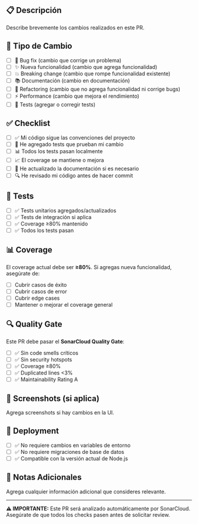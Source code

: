 ## 📋 Descripción

Describe brevemente los cambios realizados en este PR.

## 🔧 Tipo de Cambio

- [ ] 🐛 Bug fix (cambio que corrige un problema)
- [ ] ✨ Nueva funcionalidad (cambio que agrega funcionalidad)
- [ ] 💥 Breaking change (cambio que rompe funcionalidad existente)
- [ ] 📚 Documentación (cambio en documentación)
- [ ] 🎨 Refactoring (cambio que no agrega funcionalidad ni corrige bugs)
- [ ] ⚡ Performance (cambio que mejora el rendimiento)
- [ ] 🧪 Tests (agregar o corregir tests)

## ✅ Checklist

- [ ] ✅ Mi código sigue las convenciones del proyecto
- [ ] 🧪 He agregado tests que prueban mi cambio
- [ ] 📊 Todos los tests pasan localmente
- [ ] 📈 El coverage se mantiene o mejora
- [ ] 📝 He actualizado la documentación si es necesario
- [ ] 🔍 He revisado mi código antes de hacer commit

## 🧪 Tests

- [ ] ✅ Tests unitarios agregados/actualizados
- [ ] ✅ Tests de integración si aplica
- [ ] ✅ Coverage ≥80% mantenido
- [ ] ✅ Todos los tests pasan

## 📊 Coverage

El coverage actual debe ser **≥80%**. Si agregas nueva funcionalidad, asegúrate de:

- [ ] Cubrir casos de éxito
- [ ] Cubrir casos de error
- [ ] Cubrir edge cases
- [ ] Mantener o mejorar el coverage general

## 🔍 Quality Gate

Este PR debe pasar el **SonarCloud Quality Gate**:

- [ ] ✅ Sin code smells críticos
- [ ] ✅ Sin security hotspots
- [ ] ✅ Coverage ≥80%
- [ ] ✅ Duplicated lines <3%
- [ ] ✅ Maintainability Rating A

## 📸 Screenshots (si aplica)

Agrega screenshots si hay cambios en la UI.

## 🚀 Deployment

- [ ] ✅ No requiere cambios en variables de entorno
- [ ] ✅ No requiere migraciones de base de datos
- [ ] ✅ Compatible con la versión actual de Node.js

## 📝 Notas Adicionales

Agrega cualquier información adicional que consideres relevante.

---

**⚠️ IMPORTANTE:** Este PR será analizado automáticamente por SonarCloud. Asegúrate de que todos los checks pasen antes de solicitar review.
